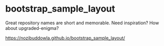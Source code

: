 # bootstrap_sample_layout
Great repository names are short and memorable. Need inspiration? How about upgraded-enigma?


https://nozibuddowla.github.io/bootstrap_sample_layout/
